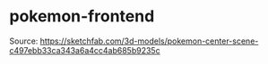 # pokemon-frontend

Source:
https://sketchfab.com/3d-models/pokemon-center-scene-c497ebb33ca343a6a4cc4ab685b9235c
